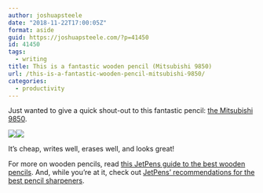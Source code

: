```yaml
---
author: joshuapsteele
date: "2018-11-22T17:00:05Z"
format: aside
guid: https://joshuapsteele.com/?p=41450
id: 41450
tags:
  - writing
title: This is a fantastic wooden pencil (Mitsubishi 9850)
url: /this-is-a-fantastic-wooden-pencil-mitsubishi-9850/
categories:
  - productivity
---
```


Just wanted to give a quick shout-out to this fantastic pencil: [the Mitsubishi 9850](https://amzn.to/2QcXI2B).

[![](//ws-na.amazon-adsystem.com/widgets/q?_encoding=UTF8&ASIN=B001BKZVWU&Format=_SL250_&ID=AsinImage&MarketPlace=US&ServiceVersion=20070822&WS=1&tag=joshuapsteele-20&language=en_US)](https://www.amazon.com/Mitsubishi-Pencil-pencil-hardness-K9850HB/dp/B001BKZVWU/ref=as_li_ss_il?ie=UTF8&linkCode=li3&tag=joshuapsteele-20&linkId=e6e38efe0138c6a5bb4092270163728e&language=en_US)![](https://ir-na.amazon-adsystem.com/e/ir?t=joshuapsteele-20&language=en_US&l=li3&o=1&a=B001BKZVWU)

It’s cheap, writes well, erases well, and looks great!

For more on wooden pencils, read [this JetPens guide to the best wooden pencils](https://www.jetpens.com/blog/the-best-wooden-pencils/pt/633). And, while you’re at it, check out [JetPens’ recommendations for the best pencil sharpeners](https://www.jetpens.com/blog/the-best-pencil-sharpeners/pt/710).
